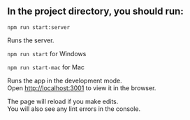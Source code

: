 ## In the project directory, you should run:

`npm run start:server`

Runs the server.

`npm run start` for Windows

`npm run start-mac` for Mac

Runs the app in the development mode.\
Open [http://localhost:3001](http://localhost:3001) to view it in the browser.

The page will reload if you make edits.\
You will also see any lint errors in the console.
